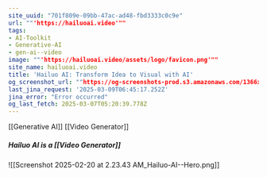 ```yaml
---
site_uuid: "701f809e-09bb-47ac-ad48-fbd3333c0c9e"
url: ""'https://hailuoai.video'""
tags:
- AI-Toolkit
- Generative-AI
- gen-ai--video
image: ""'https://hailuoai.video/assets/logo/favicon.png'""
site_name: hailuoai.video
title: 'Hailuo AI: Transform Idea to Visual with AI'
og_screenshot_url: ""https://og-screenshots-prod.s3.amazonaws.com/1366x768/80/false/5edb0d0b07d2f5fe341d6fcd488b11ab9231c7172cb81ca9a927e19cb6f65ff1.jpeg""
last_jina_request: '2025-03-09T06:45:17.252Z'
jina_error: "Error occurred"
og_last_fetch: 2025-03-07T05:20:39.778Z
---
```

[[Generative AI]] 
[[Video Generator]]

##### Hailuo AI is a [[Video Generator]]
![[Screenshot 2025-02-20 at 2.23.43 AM_Hailuo-AI--Hero.png]]
